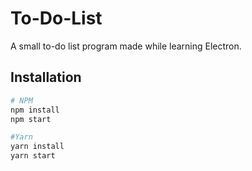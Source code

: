 # To-Do-List
A small to-do list program made while learning Electron.

## Installation

```sh
# NPM
npm install
npm start

#Yarn
yarn install
yarn start
```
